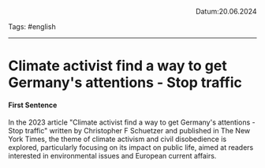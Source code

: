 <p align="right">Datum:20.06.2024</p>

Tags: #english 

---

# Climate activist find a way to get Germany's attentions - Stop traffic

#### First Sentence
In the 2023 article "Climate activist find a way to get Germany's attentions - Stop traffic" written by Christopher F Schuetzer and published in The New York Times, the theme of climate activism and civil disobedience is explored, particularly focusing on its impact on public life, aimed at readers interested in environmental issues and European current affairs.